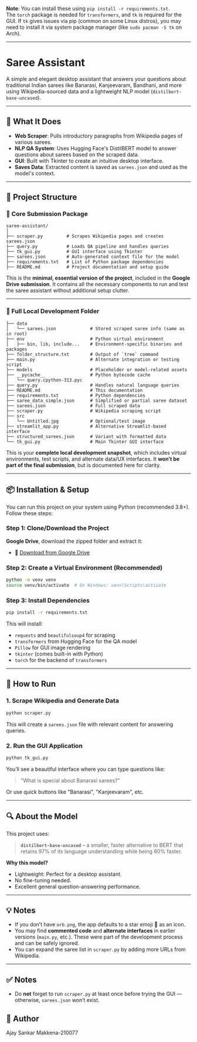 **Note**: You can install these using `pip install -r requirements.txt`.  
The `torch` package is needed for `transformers`, and `tk` is required for the GUI. If `tk` gives issues via pip (common on some Linux distros), you may need to install it via system package manager (like `sudo pacman -S tk` on Arch).

---

# Saree Assistant

A simple and elegant desktop assistant that answers your questions about traditional Indian sarees like Banarasi, Kanjeevaram, Bandhani, and more using Wikipedia-sourced data and a lightweight NLP model (`distilbert-base-uncased`).

---

## 🧠 What It Does

- **Web Scraper**: Pulls introductory paragraphs from Wikipedia pages of various sarees.
- **NLP QA System**: Uses Hugging Face's DistilBERT model to answer questions about sarees based on the scraped data.
- **GUI**: Built with Tkinter to create an intuitive desktop interface.
- **Saves Data**: Extracted content is saved as `sarees.json` and used as the model's context.

---

## 📂 Project Structure

### 🔹 Core Submission Package

```text
saree-assistant/
│
├── scraper.py         # Scrapes Wikipedia pages and creates sarees.json
├── query.py           # Loads QA pipeline and handles queries
├── tk_gui.py          # GUI interface using Tkinter
├── sarees.json        # Auto-generated context file for the model
├── requirements.txt   # List of Python package dependencies
├── README.md          # Project documentation and setup guide
```

This is the **minimal, essential version of the project**, included in the **Google Drive submission**. It contains all the necessary components to run and test the saree assistant without additional setup clutter.

---

### 🔸 Full Local Development Folder

```text
├── data
│   └── sarees.json             # Stored scraped saree info (same as in root)
├── env                         # Python virtual environment
│   ├── bin, lib, include...    # Environment-specific binaries and packages
├── folder_structure.txt        # Output of `tree` command
├── main.py                     # Alternate integration or testing script
├── models                      # Placeholder or model-related assets
├── __pycache__                 # Python bytecode cache
│   └── query.cpython-313.pyc
├── query.py                    # Handles natural language queries
├── README.md                   # This documentation
├── requirements.txt            # Python dependencies
├── saree_data_simple.json      # Simplified or partial saree dataset
├── sarees.json                 # Full scraped data
├── scraper.py                  # Wikipedia scraping script
├── src
│   └── Untitled.jpg            # Optional/test image
├── streamlit_app.py            # Alternative Streamlit-based interface
├── structured_sarees.json      # Variant with formatted data
└── tk_gui.py                   # Main Tkinter GUI interface
```

This is your **complete local development snapshot**, which includes virtual environments, test scripts, and alternate data/UX interfaces. It **won’t be part of the final submission**, but is documented here for clarity.

---

## 📦 Installation & Setup

You can run this project on your system using Python (recommended 3.8+). Follow these steps:

### Step 1: Clone/Download the Project

  **Google Drive**, download the zipped folder and extract it:

- 📎 [Download from Google Drive](<https://drive.google.com/drive/folders/1vbhy6_WY19s_FF-nlEGqNHK1OinXVw2D?usp=sharing>) 

### Step 2: Create a Virtual Environment (Recommended)

```bash
python -m venv venv
source venv/bin/activate  # On Windows: venv\Scripts\activate
```

### Step 3: Install Dependencies

```bash
pip install -r requirements.txt
```

This will install:

- `requests` and `beautifulsoup4` for scraping
- `transformers` from Hugging Face for the QA model
- `Pillow` for GUI image rendering
- `tkinter` (comes built-in with Python)
- `torch` for the backend of `transformers`

---

## 🚀 How to Run

### 1. Scrape Wikipedia and Generate Data

```bash
python scraper.py
```

This will create a `sarees.json` file with relevant content for answering queries.

### 2. Run the GUI Application

```bash
python tk_gui.py
```

You’ll see a beautiful interface where you can type questions like:

> "What is special about Banarasi sarees?"

Or use quick buttons like "Banarasi", "Kanjeevaram", etc.

---

## 🔍 About the Model

This project uses:

> **`distilbert-base-uncased`** – a smaller, faster alternative to BERT that retains 97% of its language understanding while being 60% faster.

**Why this model?**
- Lightweight: Perfect for a desktop assistant.
- No fine-tuning needed.
- Excellent general question-answering performance.

---

## 💡 Notes

- If you don’t have `orb.png`, the app defaults to a star emoji 🌟 as an icon.
- You may find **commented code** and **alternate interfaces** in earlier versions (`main.py`, etc.). These were part of the development process and can be safely ignored.
- You can expand the saree list in `scraper.py` by adding more URLs from Wikipedia.

---

## ✅  Notes


- Do **not** forget to run `scraper.py` at least once before trying the GUI — otherwise, `sarees.json` won’t exist.


## 👤 Author

Ajay Sankar Makkena-210077
